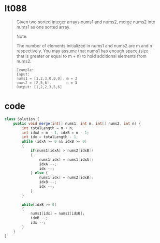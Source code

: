 # lt088
>Given two sorted integer arrays nums1 and nums2, merge nums2 into nums1 as one sorted array.
>
>Note:
>
>The number of elements initialized in nums1 and nums2 are m and n respectively.
>You may assume that nums1 has enough space (size that is greater or equal to m + n) to hold additional elements from nums2.

>     Example:
>     Input:
>     nums1 = [1,2,3,0,0,0], m = 3
>     nums2 = [2,5,6],       n = 3
>     Output: [1,2,2,3,5,6]

# code
```Java
class Solution {
    public void merge(int[] nums1, int m, int[] nums2, int n) {
        int totalLength = m + n;
        int idxA = m - 1, idxB = n - 1;
        int idx = totalLength - 1;
        while (idxA >= 0 && idxB >= 0) 
        {
            if(nums1[idxA] > nums2[idxB]) 
            {
                nums1[idx] = nums1[idxA];
                idxA --; 
                idx --;
            } else {
                nums1[idx] = nums2[idxB];
                idxB --;
                idx --;
            }
        }
        
        while(idxB >= 0) 
        {
            nums1[idx] = nums2[idxB];
            idxB --;
            idx --;
        }
    }
}
```